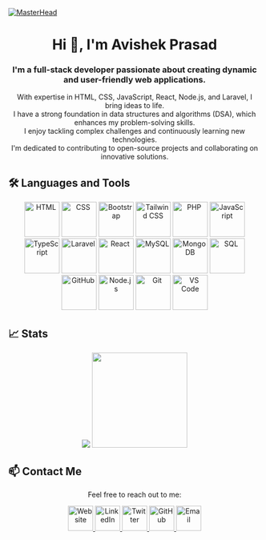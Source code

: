 [![MasterHead](https://i.pinimg.com/originals/2f/f4/28/2ff428006f3ade5f10beac69372062ab.gif)](https://www.apavishek.xyz)
<h1 align="center">Hi 👋, I'm Avishek Prasad</h1>

<h3 align="center">I'm a full-stack developer passionate about creating dynamic and user-friendly web applications.</h3>

<p align="center">
  With expertise in HTML, CSS, JavaScript, React, Node.js, and Laravel, I bring ideas to life.<br>
  I have a strong foundation in data structures and algorithms (DSA), which enhances my problem-solving skills.<br>
  I enjoy tackling complex challenges and continuously learning new technologies.<br>
  I'm dedicated to contributing to open-source projects and collaborating on innovative solutions.
</p>




## 🛠 Languages and Tools

<p align="center">
  <img src="https://www.apavishek.xyz/img/skills/html.png" alt="HTML" width="70" height="70">
  <img src="https://www.apavishek.xyz/img/skills/css.png" alt="CSS" width="70" height="70">
  <img src="https://www.apavishek.xyz/img/skills/bootstrap-framework-logo.png" alt="Bootstrap" width="70" height="70">
  <img src="https://www.apavishek.xyz/img/skills/tailwind.png" alt="Tailwind CSS" width="70" height="70">
  <img src="https://www.apavishek.xyz/img/skills/php.png" alt="PHP" width="70" height="70">
  <img src="https://www.apavishek.xyz/img/skills/javascript.png" alt="JavaScript" width="70" height="70">
  <img src="https://www.apavishek.xyz/img/skills/typescript.png" alt="TypeScript" width="70" height="70">
  <img src="https://www.apavishek.xyz/img/skills/laravel-framework-logo.png" alt="Laravel" width="70" height="70">
  <img src="https://www.apavishek.xyz/img/skills/react.png" alt="React" width="70" height="70">
  <img src="https://www.apavishek.xyz/img/skills/mysql.png" alt="MySQL" width="70" height="70">
  <img src="https://www.apavishek.xyz/img/skills/mongo-db.png" alt="MongoDB" width="70" height="70">
  <img src="https://www.apavishek.xyz/img/skills/sql.png" alt="SQL" width="70" height="70">
  <img src="https://www.apavishek.xyz/img/skills/github.png" alt="GitHub" width="70" height="70">
  <img src="https://www.apavishek.xyz/img/skills/nodejs.png" alt="Node.js" width="70" height="70">
  <img src="https://www.apavishek.xyz/img/skills/git.png" alt="Git" width="70" height="70">
  <img src="https://www.apavishek.xyz/img/skills/visual-studio-code.png" alt="VS Code" width="70" height="70">
</p>

## 📈 Stats

<div align="center">
  <img src="https://github-readme-streak-stats.herokuapp.com/?user=avishek999&theme=dark&hide_border=false">
  <img src="https://github-readme-stats.vercel.app/api/top-langs/?username=avishek999&theme=dark&hide_border=false&include_all_commits=false&count_private=false&layout=compact" style="height:190px">
</div>

## 📫 Contact Me

<p align="center">
  Feel free to reach out to me:
</p>
<p align="center">
  <a href="https://www.apavishek.xyz">
    <img src="https://img.icons8.com/3d-fluency/94/000000/domain.png" alt="Website" width="50" height="50">
  </a>
  <a href="https://www.linkedin.com/in/avishek-prasad">
    <img src="https://img.icons8.com/3d-fluency/94/000000/linkedin.png" alt="LinkedIn" width="50" height="50">
  </a>
  <a href="https://twitter.com/avishek_prasad">
    <img src="https://cdn3d.iconscout.com/3d/free/thumb/free-x-10193145-8250224.png" alt="Twitter" width="50" height="50">
  </a>
  <a href="https://github.com/avishek999">
    <img src="https://img.icons8.com/3d-fluency/94/000000/github.png" alt="GitHub" width="50" height="50">
  </a>
  <a href="mailto:avishek999@gmail.com">
    <img src="https://img.icons8.com/3d-fluency/94/000000/gmail.png" alt="Email" width="50" height="50">
  </a>
</p>
